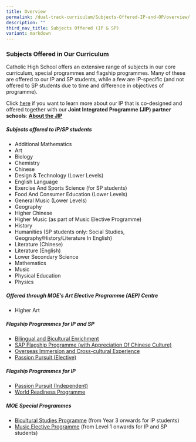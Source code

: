 ```yaml
---
title: Overview
permalink: /dual-track-curriculum/Subjects-Offered-IP-and-OP/overview/
description: ""
third_nav_title: Subjects Offered (IP & SP)
variant: markdown
---
```

### Subjects Offered in Our Curriculum

Catholic High School offers an extensive range of subjects in our core curriculum, special programmes and flagship programmes. Many of these are offered to our IP and SP students, while a few are IP-specific (and not offered to SP students due to time and difference in objectives of programme).

Click [here](/dual-track-curriculum/Integrated-Programme/overview/) if you want to learn more about our IP that is co-designed and offered together with our **Joint Integrated Programme (JIP) partner schools**: **[About the JIP](/dual-track-curriculum/Integrated-Programme/overview/)**

##### Subjects offered to IP/SP students

*   Additional Mathematics
*   Art
*   Biology
*   Chemistry
*   Chinese
*   Design & Technology (Lower Levels)
*   English Language
*   Exercise And Sports Science (for SP students)
*   Food And Consumer Education (Lower Levels)
*   General Music (Lower Levels)
*   Geography
*   Higher Chinese
*   Higher Music (as part of Music Elective Programme)
*   History
*   Humanities (SP students only: Social Studies, Geography/History/Literature In English)
*   Literature (Chinese)
*   Literature (English)
*   Lower Secondary Science
*   Mathematics
*   Music
*   Physical Education
*   Physics


##### Offered through MOE’s Art Elective Programme (AEP) Centre

*   Higher Art

##### Flagship Programmes for IP and SP

*   [Bilingual and Bicultural Enrichment](/secondary/Distinctive-Programmes/bilingual-and-bicultural-education/)
*   [SAP Flagship Programme (with Appreciation Of Chinese Culture)](/secondary/Distinctive-Programmes/sap-flagship-programme/)
*   [Overseas Immersion and Cross-cultural Experience](/secondary/Distinctive-Programmes/overseas-immersion-and-cultural-experience/)
*   [Passion Pursuit (Elective)](/secondary/distinctive-programmes/passion-pursuit/elective/)

##### Flagship Programmes for IP

*   [Passion Pursuit (Independent)](/secondary/Distinctive-Programmes/passion-pursuit/independent/)
*   [World Readiness Programme](/secondary/Distinctive-Programmes/world-readiness-programme/)

##### MOE Special Programmes

*   [Bicultural Studies Programme](/secondary/Talent-Development/bicultural-studies-programme/) (from Year 3 onwards for IP students)
*   [Music Elective Programme](/secondary/Talent-Development/music-elective-programme/) (from Level 1 onwards for IP and SP students)